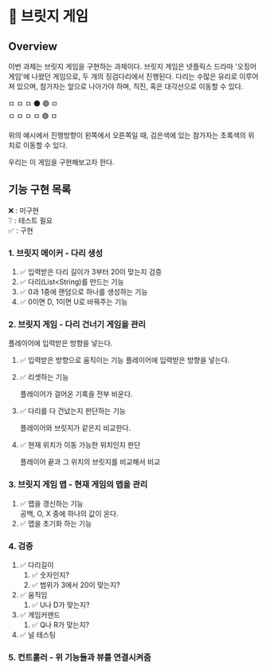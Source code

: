 # 🌉 브릿지 게임
## Overview

이번 과제는 브릿지 게임을 구현하는 과제이다.
브릿지 게임은 넷플릭스 드라마 '오징어 게임'에 나왔던 게임으로, 두 개의 징검다리에서 진행된다.
다리는 수많은 유리로 이루어져 있으며, 참가자는 앞으로 나아가야 하며, 직진, 혹은 대각선으로
이동할 수 있다.

ㅁ ㅁ ㅁ ⚫️ 🟢 ㅁ<br>
ㅁ ㅁ ㅁ ㅁ 🟢 ㅁ

위의 예시에서 진행방향이 왼쪽에서 오른쪽일 때, 검은색에 있는 참가자는 초록색의
위치로 이동할 수 있다.

우리는 이 게임을 구현해보고자 한다.
## 기능 구현 목록

❌ : 미구현<br>
❔ : 테스트 필요<br>
✅ : 구현

### 1. 브릿지 메이커 - 다리 생성

   1. ✅ 입력받은 다리 길이가 3부터 20이 맞는지 검증
   2. ✅ 다리(List<String)를 만드는 기능
   3. ✅ 0과 1중에 랜덤으로 하나를 생성하는 기능
   4. ✅ 0이면 D, 1이면 U로 바꿔주는 기능


### 2. 브릿지 게임 - 다리 건너기 게임을 관리

   플레이어에 입력받은 방향을 넣는다.
   1. ✅ 입력받은 방향으로 움직이는 기능
      플레이어에 입력받은 방향을 넣는다.

   2. ✅ 리셋하는 기능

      플레이어가 걸어온 기록을 전부 비운다.
   3. ✅ 다리를 다 건넜는지 판단하는 기능

      플레이어와 브릿지가 같은지 비교한다.
   4. ✅ 현재 위치가 이동 가능한 위치인지 판단

      플레이어 끝과 그 위치의 브릿지를 비교해서 비교
   

### 3. 브릿지 게임 맵 - 현재 게임의 맵을 관리

   1. ✅ 맵을 갱신하는 기능<br>
      공백, O, X 중에 하나의 값이 온다.
   2. ✅ 맵을 초기화 하는 기능<br>


   
### 4. 검증
   1. ✅ 다리길이
      1. ✅ 숫자인지?
      2. ✅ 범위가 3에서 20이 맞는지?
   2. ✅ 움직임
      1. ✅ U나 D가 맞는지?
   3. ✅ 게임커맨드
      1. ✅ Q나 R가 맞는지?
   4. ✅ 널 테스팅
   
### 5. 컨트롤러 - 위 기능들과 뷰를 연결시켜줌